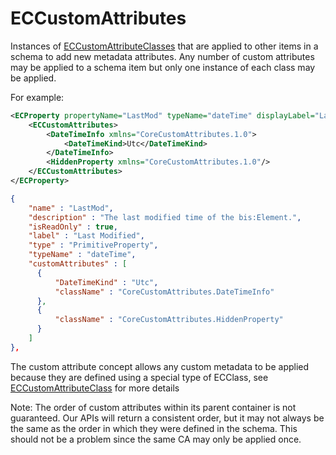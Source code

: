 # ECCustomAttributes

Instances of [ECCustomAttributeClasses](./ec-custom-attribute-class.md) that are applied to other items in a schema to add new metadata attributes.  Any number of custom attributes may be applied to a schema item but only one instance of each class may be applied.

For example:

```xml
<ECProperty propertyName="LastMod" typeName="dateTime" displayLabel="Last Modified" description="The last modified time of the bis:Element.">
    <ECCustomAttributes>
        <DateTimeInfo xmlns="CoreCustomAttributes.1.0">
            <DateTimeKind>Utc</DateTimeKind>
        </DateTimeInfo>
        <HiddenProperty xmlns="CoreCustomAttributes.1.0"/>
    </ECCustomAttributes>
</ECProperty>
```

```json
{
    "name" : "LastMod",
    "description" : "The last modified time of the bis:Element.",
    "isReadOnly" : true,
    "label" : "Last Modified",
    "type" : "PrimitiveProperty",
    "typeName" : "dateTime",
    "customAttributes" : [
      {
          "DateTimeKind" : "Utc",
          "className" : "CoreCustomAttributes.DateTimeInfo"
      },
      {
          "className" : "CoreCustomAttributes.HiddenProperty"
      }
    ]
},
```

The custom attribute concept allows any custom metadata to be applied because they are defined using a special type of ECClass, see [ECCustomAttributeClass](./ec-custom-attribute-class.md) for more details

Note: The order of custom attributes within its parent container is not guaranteed. Our APIs will return a consistent order, but it may not always be the same as the order in which they were defined in the schema. This should not be a problem since the same CA may only be applied once.